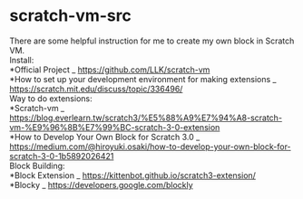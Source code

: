 # scratch-vm-src
There are some helpful instruction for me to create my own block in Scratch VM.  
Install:  
*Official Project _ https://github.com/LLK/scratch-vm  
*How to set up your development environment for making extensions _ https://scratch.mit.edu/discuss/topic/336496/  
Way to do extensions:  
*Scratch-vm _ https://blog.everlearn.tw/scratch3/%E5%88%A9%E7%94%A8-scratch-vm-%E9%96%8B%E7%99%BC-scratch-3-0-extension  
*How to Develop Your Own Block for Scratch 3.0 _ https://medium.com/@hiroyuki.osaki/how-to-develop-your-own-block-for-scratch-3-0-1b5892026421  
Block Building:  
*Block Extension _ https://kittenbot.github.io/scratch3-extension/  
*Blocky _ https://developers.google.com/blockly
